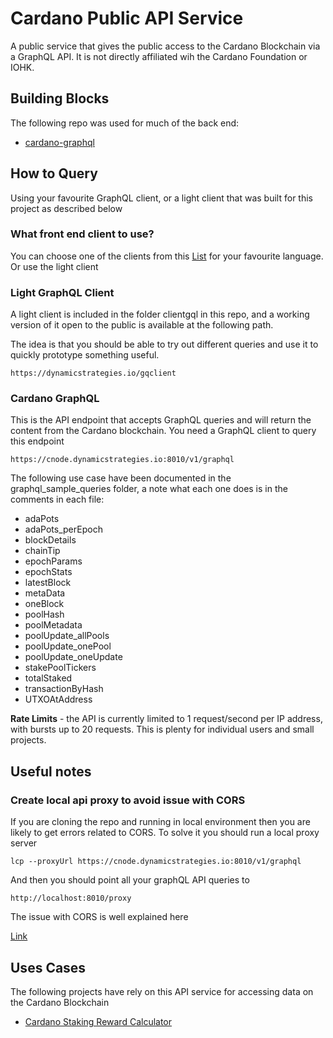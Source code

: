 # Cardano Public API Service

<p>A public service that gives the public access to the Cardano Blockchain via a GraphQL API. It is not directly affiliated wih the Cardano Foundation or IOHK.</p>

## Building Blocks
<p>The following repo was used for much of the back end:</p>

- [cardano-graphql](https://github.com/input-output-hk/cardano-graphql)

## How to Query
<p>Using your favourite GraphQL client, or a light client that was built for this project as described below</p>

### What front end client to use?
You can choose one of the clients from this [List](https://graphql.org/code/) for your favourite language.
Or use the light client

### Light GraphQL Client
<p>A light client is included in the folder clientgql in this repo, and a working version of it open
to the public is available at the following path.</p>
<p>The idea is that you should be able to try out different queries and use it to quickly prototype
something useful.</p>

`https://dynamicstrategies.io/gqclient`

### Cardano GraphQL
<p>This is the API endpoint that accepts GraphQL queries and will return the content 
from the Cardano blockchain. You need a GraphQL client to query this endpoint</p>

`https://cnode.dynamicstrategies.io:8010/v1/graphql`

The following use case have been documented in the graphql_sample_queries folder, a note what each one does is in the comments in each file:
- adaPots
- adaPots_perEpoch
- blockDetails
- chainTip
- epochParams
- epochStats
- latestBlock
- metaData
- oneBlock
- poolHash
- poolMetadata
- poolUpdate_allPools
- poolUpdate_onePool
- poolUpdate_oneUpdate
- stakePoolTickers
- totalStaked
- transactionByHash
- UTXOAtAddress

**Rate Limits** - the API is currently limited to 1 request/second per IP address, with bursts up to 20 requests. This is plenty for individual users and small projects.

## Useful notes
### Create local api proxy to avoid issue with CORS
<p>If you are cloning the repo and running in local environment then you are likely
to get errors related to CORS. To solve it you should run a local proxy server</p>

`lcp --proxyUrl https://cnode.dynamicstrategies.io:8010/v1/graphql`

<p>And then you should point all your graphQL API queries to </p>

`http://localhost:8010/proxy`

<p>The issue with CORS is well explained here</p>

[Link](https://medium.com/tribalscale/stop-cursing-cors-c2cbb4997057)

## Uses Cases
<p>The following projects have rely on this API service for accessing data on the Cardano Blockchain</p>

- [Cardano Staking Reward Calculator](https://dynamicstrategies.io/crewardcalculator)